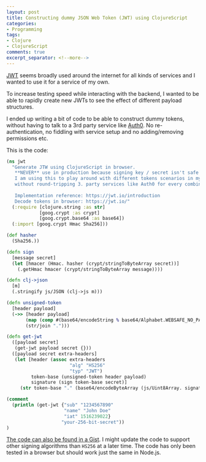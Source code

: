 ```yaml
---
layout: post
title: Constructing dummy JSON Web Token (JWT) using ClojureScript
categories:
- Programming
tags:
- Clojure
- ClojureScript
comments: true
excerpt_separator: <!--more-->
---
```


[JWT][1] seems broadly used around the internet for all kinds of services
and I wanted to use it for a service of my own.

To increase testing speed while interacting with the backend,
I wanted to be able to rapidly create new JWTs
to see the effect of different payload structures.

<!--more-->

I ended up writing a bit of code to be able to construct dummy tokens,
without having to talk to a 3rd party service like [Auth0][3].
No re-authentication, no fiddling with service setup
and no adding/removing permissions etc.

This is the code:

```clojure
(ns jwt
  "Generate JTW using ClojureScript in browser.
   **NEVER** use in production because signing key / secret isn't safe client side (in browser).
   I am using this to play around with different tokens scenarios in my local environment,
   without round-tripping 3. party services like Auth0 for every combination.
  
   Implementation reference: https://jwt.io/introduction
   Decode tokens in browser: https://jwt.io/"
  (:require [clojure.string :as str]
            [goog.crypt :as crypt]
            [goog.crypt.base64 :as base64])
  (:import [goog.crypt Hmac Sha256]))

(def hasher
  (Sha256.))

(defn sign
  [message secret]
  (let [hmacer (Hmac. hasher (crypt/stringToByteArray secret))]
    (.getHmac hmacer (crypt/stringToByteArray message))))

(defn clj->json
  [m]
  (.stringify js/JSON (clj->js m)))

(defn unsigned-token
  [header payload]
  (->> [header payload]
       (map (comp #(base64/encodeString % base64/Alphabet.WEBSAFE_NO_PADDING) clj->json))
       (str/join ".")))

(defn get-jwt
  ([payload secret]
   (get-jwt payload secret {}))
  ([payload secret extra-headers]
   (let [header (assoc extra-headers
                       "alg" "HS256" 
                       "typ" "JWT")
         token-base (unsigned-token header payload)
         signature (sign token-base secret)]
     (str token-base "." (base64/encodeByteArray (js/Uint8Array. signature) base64/Alphabet.WEBSAFE_NO_PADDING)))))

(comment
  (println (get-jwt {"sub" "1234567890"
                     "name" "John Doe"
                     "iat" 1516239022}
                    "your-256-bit-secret"))
)
```

[The code can also be found in a Gist][2].
I might update the code to support other signing algorithms than `HS256` at a later time.
The code has only been tested in a browser
but should work just the same in Node.js.


[1]: https://jwt.io/introduction
[2]: https://gist.github.com/jacobemcken/1c1d6caac8277b5e53fd1b2cec8552e3
[3]: https://auth0.com